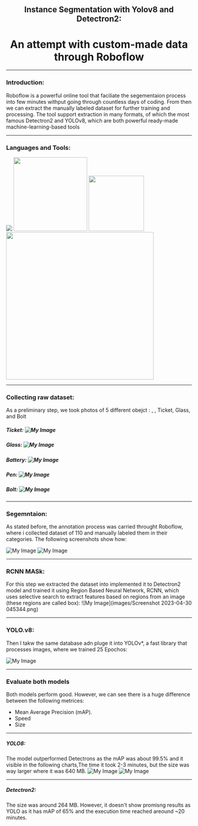 
## <div align="center">Instance Segmentation with Yolov8 and Detectron2:</div>
# <div align="center">An attempt with custom-made data through Roboflow</div>
---



### Introduction:

Roboflow is a powerful online tool that faciliate the segementaion process into few minutes withput going through countless days of coding. From then we can extract the manually labeled dataset for further training and processing. The tool support extraction in many formats, of which the most famous Detectron2 and YOLOv8, which are both powerful ready-made machine-learning-based tools

---
### Languages and Tools:

<img src="https://www.python.org/static/community_logos/python-powered-h-140x182.png"> <img src="https://raw.githubusercontent.com/ultralytics/assets/main/partners/logo-roboflow.png" width="200" height="200"> <img src="https://ultralytics.com/static/brand/yolo-r1-3.svg" width="150" height="150"> <img src="https://dl.fbaipublicfiles.com/detectron2/Detectron2-Logo-Horz.png" width="400">

---
### Collecting raw dataset:


As a preliminary step, we took photos of 5 different obejct : , , Ticket, Glass, and Bolt 

##### Ticket: ![My Image](images/IMG_0001.jpg)
##### Glass: ![My Image](images/IMG_0022.jpg)
##### Battery: ![My Image](images/IMG_0041.jpg)
##### Pen: ![My Image](images/IMG_0069.jpg)
##### Bolt: ![My Image](images/IMG_9974.jpg)

---
### Segemntaion:
As stated before, the annotation process was carried throught Roboflow, where i collected dataset of 110 and manually labeled them in their categories. The following screenshots show how:

![My Image](images/anotate1.png)
![My Image](images/annotate2.png)

---
### RCNN MASk:
For this step we extracted the dataset into implemented it to Detectron2 model and trained it using Region Based Neural Network, RCNN, which  uses selective search to extract features based on regions from an image (these regions are called box):
![My Image](images/Screenshot 2023-04-30 045344.png)

---
### YOLO.v8:

Then I takw the same database adn pluge it into YOLOv*, a fast library that processes images, where we trained 25 Epochos:

![My Image](images/yolo.png)

---
### Evaluate both models

Both models perform good. However, we can see there is a huge difference between the following metrices:
- Mean Average Precision (mAP).
- Speed
- Size

---
##### YOLO8: 
The model outperformed Detectrons as the mAP was about 99.5% and it visible in the following charts,The time it took 2-3 minutes, but the size was way larger where it was 640 MB.
![My Image](images/graphs.png)
![My Image](images/CM.png)

---
##### Detectron2: 
The size was around 264 MB. However, it doesn't show promisng results as YOLO as it has mAP of 65% and the execution time reached areound ~20 minutes.

